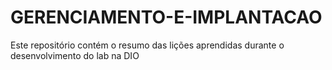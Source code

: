 # GERENCIAMENTO-E-IMPLANTACAO
Este repositório contém o resumo das lições aprendidas durante o desenvolvimento do lab na DIO
